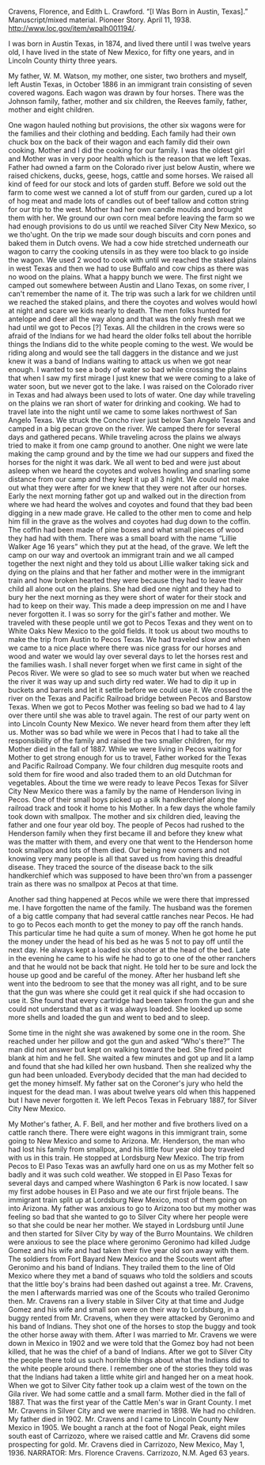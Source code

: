 
Cravens, Florence, and Edith L. Crawford. “[I Was Born in Austin, Texas].” Manuscript/mixed material. Pioneer Story. April 11, 1938. http://www.loc.gov/item/wpalh001194/.

I was born in Austin Texas, in 1874, and lived there until I was twelve years old, I have lived in the state of New Mexico, for fifty one years, and in Lincoln County thirty three years. 

My father, W. M. Watson, my mother, one sister, two brothers and myself, left Austin Texas, in October 1886 in an immigrant train consisting of seven covered wagons. Each wagon was drawn by four horses. There was the Johnson family, father, mother and six children, the Reeves family, father, mother and eight children. 

One wagon hauled nothing but provisions, the other six wagons were for the families and their clothing and bedding. Each family had their own chuck box on the back of their wagon and each family did their own cooking. Mother and I did the cooking for our family. I was the oldest girl and Mother was in very poor health which is the reason that we left Texas. Father had owned a farm on the Colorado river just below Austin, where we raised chickens, ducks, geese, hogs, cattle and some horses. We raised all kind of feed for our stock and lots of garden stuff. Before we sold out the farm to come west we canned a lot of stuff from our garden, cured up a lot of hog meat and made lots of candles out of beef tallow and cotton string for our trip to the west. Mother had her own candle moulds and brought them with her. We ground our own corn meal before leaving the farm so we had enough provisions to do us until we reached Silver City New Mexico, so we tho'ught. On the trip we made sour dough biscuits and corn pones and baked them in Dutch ovens. We had a cow hide stretched underneath our wagon to carry the cooking utensils in as they were too black to go inside the wagon. We used 2 wood to cook with until we reached the staked plains in west Texas and then we had to use Buffalo and cow chips as there was no wood on the plains. What a happy bunch we were. The first night we camped out somewhere between Austin and Llano Texas, on some river, I can't remember the name of it. The trip was such a lark for we children until we reached the staked plains, and there the coyotes and wolves would howl at night and scare we kids nearly to death. The men folks hunted for antelope and deer all the way along and that was the only fresh meat we had until we got to Pecos [?] Texas. All the children in the crows were so afraid of the Indians for we had heard the older folks tell about the horrible things the Indians did to the white people coming to the west. We would be riding along and would see the tall daggers in the distance and we just knew it was a band of Indians waiting to attack us when we got near enough. I wanted to see a body of water so bad while crossing the plains that when I saw my first mirage I just knew that we were coming to a lake of water soon, but we never got to the lake. I was raised on the Colorado river in Texas and had always been used to lots of water. One day while traveling on the plains we ran short of water for drinking and cooking. We had to travel late into the night until we came to some lakes northwest of San Angelo Texas. We struck the Concho river just below San Angelo Texas and camped in a big pecan grove on the river. We camped there for several days and gathered pecans. While traveling across the plains we always tried to make it from one camp ground to another. One night we were late making the camp ground and by the time we had our suppers and fixed the horses for the night it was dark. We all went to bed and were just about asleep when we heard the coyotes and wolves howling and snarling some distance from our camp and they kept it up all 3 night. We could not make out what they were after for we knew that they were not after our horses. Early the next morning father got up and walked out in the direction from where we had heard the wolves and coyotes and found that they bad been digging in a new made grave. He called to the other men to come and help him fill in the grave as the wolves and coyotes had dug down to the coffin. The coffin had been made of pine boxes and what small pieces of wood they had had with them. There was a small board with the name “Lillie Walker Age 16 years” which they put at the head, of the grave. We left the camp on our way and overtook an immigrant train and we all camped together the next night and they told us about Lillie walker taking sick and dying on the plains and that her father and mother were in the immigrant train and how broken hearted they were because they had to leave their child all alone out on the plains. She had died one night and they had to bury her the next morning as they were short of water for their stock and had to keep on their way. This made a deep impression on me and I have never forgotten it. I was so sorry for the girl's father and mother. We traveled with these people until we got to Pecos Texas and they went on to White Oaks New Mexico to the gold fields. It took us about two mouths to make the trip from Austin to Pecos Texas. We had traveled slow and when we came to a nice place where there was nice grass for our horses and wood and water we would lay over several days to let the horses rest and the families wash. 
I shall never forget when we first came in sight of the Pecos River. We were so glad to see so much water but when we reached the river it was way up and such dirty red water. We had to dip it up in buckets and barrels and let it settle before we could use it. We crossed the river on the Texas and Pacific Railroad bridge between Pecos and Barstow Texas. When we got to Pecos Mother was feeling so bad we had to 4 lay over there until she was able to travel again. The rest of our party went on into Lincoln County New Mexico. We never heard from them after they left us. Mother was so bad while we were in Pecos that I had to take all the responsibility of the family and raised the two smaller children, for my Mother died in the fall of 1887. 
While we were living in Pecos waiting for Mother to get strong enough for us to travel, Father worked for the Texas and Pacific Railroad Company. We four children dug mesquite roots and sold them for fire wood and also traded them to an old Dutchman for vegetables. About the time we were ready to leave Pecos Texas for Silver City New Mexico there was a family by the name of Henderson living in Pecos. One of their small boys picked up a silk handkerchief along the railroad track and took it home to his Mother. In a few days the whole family took down with smallpox. The mother and six children died, leaving the father and one four year old boy. The people of Pecos had rushed to the Henderson family when they first became ill and before they knew what was the matter with them, and every one that went to the Henderson home took smallpox and lots of them died. Our being new comers and not knowing very many people is all that saved us from having this dreadful disease. They traced the source of the disease back to the silk handkerchief which was supposed to have been thro'wn from a passenger train as there was no smallpox at Pecos at that time. 

Another sad thing happened at Pecos while we were there that impressed me. I have forgotten the name of the family. The husband was the foremen of a big cattle company that had several cattle ranches near Pecos. He had to go to Pecos each month to get the money to pay off the ranch hands. This particular time he had quite a sum of money. When he got home he put the money under the head of his bed as he was 5 not to pay off until the next day. He always kept a loaded six shooter at the head of the bed. Late in the evening he came to his wife he had to go to one of the other ranchers and that he would not be back that night. He told her to be sure and lock the house up good and be careful of the money. After her husband left she went into the bedroom to see that the money was all right, and to be sure that the gun was where she could get it real quick if she had occasion to use it. She found that every cartridge had been taken from the gun and she could not understand that as it was always loaded. She looked up some more shells and loaded the gun and went to bed and to sleep. 

Some time in the night she was awakened by some one in the room. She reached under her pillow and got the gun and asked “Who's there?” The man did not answer but kept on walking toward the bed. She fired point blank at him and he fell. She waited a few minutes and got up and lit a lamp and found that she had killed her own husband. Then she realized why the gun had been unloaded. Everybody decided that the man had decided to get the money himself. My father sat on the Coroner's jury who held the inquest for the dead man. I was about twelve years old when this happened but I have never forgotten it. 
We left Pecos Texas in February 1887, for Silver City New Mexico. 

My Mother's father, A. F. Bell, and her mother and five brothers lived on a cattle ranch there. There were eight wagons in this immigrant train, some going to New Mexico and some to Arizona. Mr. Henderson, the man who had lost his family from smallpox, and his little four year old boy traveled with us in this train. He stopped at Lordsburg New Mexico. The trip from Pecos to El Paso Texas was an awfully hard one on us as my Mother felt so badly and it was such cold weather. We stopped in El Paso Texas for several days and camped where Washington 6 Park is now located. I saw my first adobe houses in El Paso and we ate our first frijole beans. The immigrant train split up at Lordsburg New Mexico, most of them going on into Arizona. My father was anxious to go to Arizona too but my mother was feeling so bad that she wanted to go to Silver City where her people were so that she could be near her mother. We stayed in Lordsburg until June and then started for Silver City by way of the Burro Mountains. We children were anxious to see the place where geronimo Geronimo had killed Judge Gomez and his wife and had taken their five year old son away with them. The soldiers from Fort Bayard New Mexico and the Scouts went after Geronimo and his band of Indians. They trailed them to the line of Old Mexico where they met a band of squaws who told the soldiers and scouts that the little boy's brains had been dashed out against a tree. Mr. Cravens, the men I afterwards married was one of the Scouts who trailed Geronimo then. Mr. Cravens ran a livery stable in Silver City at that time and Judge Gomez and his wife and small son were on their way to Lordsburg, in a buggy rented from Mr. Cravens, when they were attacked by Geronimo and his band of Indians. They shot one of the horses to stop the buggy and took the other horse away with them. After I was married to Mr. Cravens we were down in Mexico in 1902 and we were told that the Gomez boy had not been killed, that he was the chief of a band of Indians. 
After we got to Silver City the people there told us such horrible things about what the Indians did to the white people around there. I remember one of the stories they told was that the Indians had taken a little white girl and hanged her on a meat hook. 
When we got to Silver City father took up a claim west of the town on the Gila river. We had some cattle and a small farm. Mother died in the fall of 1887. That was the first year of the Cattle Men's war in Grant County. 
I met Mr. Cravens in Silver City and we were married in 1898. We had no children. My father died in 1902. Mr. Cravens and I came to Lincoln County New Mexico in 1905. We bought a ranch at the foot of Nogal Peak, eight miles south east of Carrizozo, where we raised cattle and Mr. Cravens did some prospecting for gold. Mr. Cravens died in Carrizozo, New Mexico, May 1, 1936. 
NARRATOR: Mrs. Florence Cravens. Carrizozo, N.M. Aged 63 years. 

